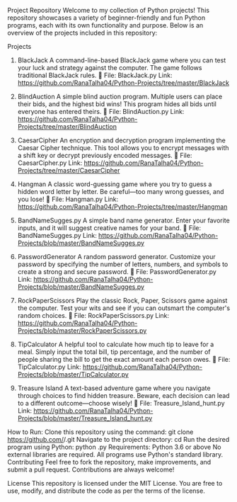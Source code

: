 
Project Repository
Welcome to my collection of Python projects! This repository showcases a variety of beginner-friendly and fun Python programs, each with its own functionality and purpose. Below is an overview of the projects included in this repository:

Projects
1. BlackJack
A command-line-based BlackJack game where you can test your luck and strategy against the computer. The game follows traditional BlackJack rules.
📂 File: BlackJack.py Link: https://github.com/RanaTalha04/Python-Projects/tree/master/BlackJack

2. BlindAuction
A simple blind auction program. Multiple users can place their bids, and the highest bid wins! This program hides all bids until everyone has entered theirs.
📂 File: BlindAuction.py Link: https://github.com/RanaTalha04/Python-Projects/tree/master/BlindAuction

3. CaesarCipher
An encryption and decryption program implementing the Caesar Cipher technique. This tool allows you to encrypt messages with a shift key or decrypt previously encoded messages.
📂 File: CaesarCipher.py Link: https://github.com/RanaTalha04/Python-Projects/tree/master/CaesarCipher

4. Hangman
A classic word-guessing game where you try to guess a hidden word letter by letter. Be careful—too many wrong guesses, and you lose!
📂 File: Hangman.py Link: https://github.com/RanaTalha04/Python-Projects/tree/master/Hangman

5. BandNameSugges.py
A simple band name generator. Enter your favorite inputs, and it will suggest creative names for your band.
📂 File: BandNameSugges.py Link: https://github.com/RanaTalha04/Python-Projects/blob/master/BandNameSugges.py

6. PasswordGenerator
A random password generator. Customize your password by specifying the number of letters, numbers, and symbols to create a strong and secure password.
📂 File: PasswordGenerator.py Link: https://github.com/RanaTalha04/Python-Projects/blob/master/BandNameSugges.py

7. RockPaperScissors
Play the classic Rock, Paper, Scissors game against the computer. Test your wits and see if you can outsmart the computer's random choices.
📂 File: RockPaperScissors.py Link: https://github.com/RanaTalha04/Python-Projects/blob/master/RockPaperScissors.py

8. TipCalculator
A helpful tool to calculate how much tip to leave for a meal. Simply input the total bill, tip percentage, and the number of people sharing the bill to get the exact amount each person owes.
📂 File: TipCalculator.py Link: https://github.com/RanaTalha04/Python-Projects/blob/master/TipCalculator.py 

9. Treasure Island
A text-based adventure game where you navigate through choices to find hidden treasure. Beware, each decision can lead to a different outcome—choose wisely!
📂 File: Treasure_Island_hunt.py Link: https://github.com/RanaTalha04/Python-Projects/blob/master/Treasure_Island_hunt.py

How to Run:
Clone this repository using the command:
git clone https://github.com/<your-username>/<repository-name>.git
Navigate to the project directory:
cd <repository-name>
Run the desired program using Python:
python <file-name>.py
Requirements:
Python 3.6 or above
No external libraries are required. All programs use Python's standard library.
Contributing
Feel free to fork the repository, make improvements, and submit a pull request. Contributions are always welcome!

License
This repository is licensed under the MIT License. You are free to use, modify, and distribute the code as per the terms of the license.
